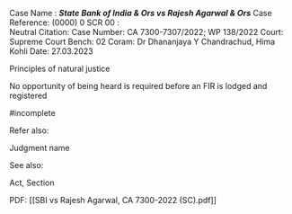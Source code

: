 Case Name : ***State Bank of India & Ors vs Rajesh Agarwal & Ors***
Case Reference: (0000) 0 SCR 00 :  
Neutral Citation:
Case Number: CA 7300-7307/2022; WP 138/2022
Court: Supreme Court
Bench: 02
Coram: Dr Dhananjaya Y Chandrachud, Hima Kohli
Date: 27.03.2023

Principles of natural justice

No opportunity of being heard is required before an FIR is lodged and registered

#incomplete 

Refer also:

Judgment name

See also:
 
Act, Section

PDF:
[[SBI vs Rajesh Agarwal, CA 7300-2022 (SC).pdf]]
